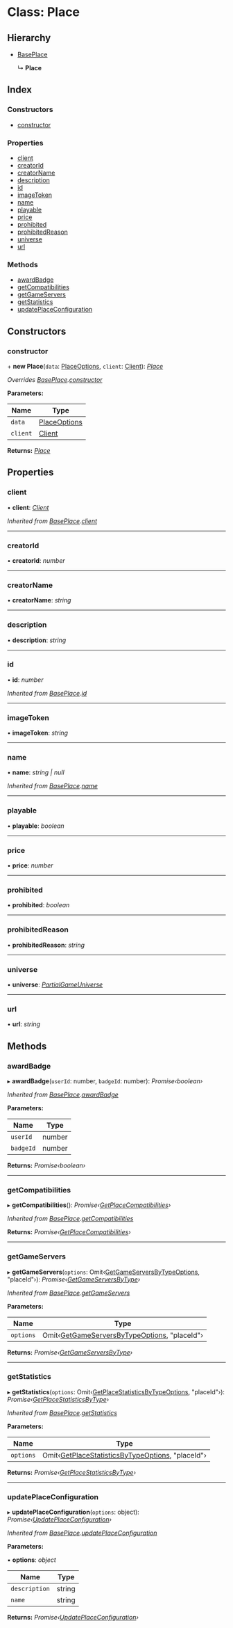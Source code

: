 
# Class: Place

## Hierarchy

* [BasePlace](_structures_game_.baseplace.md)

  ↳ **Place**

## Index

### Constructors

* [constructor](_structures_game_.place.md#constructor)

### Properties

* [client](_structures_game_.place.md#client)
* [creatorId](_structures_game_.place.md#creatorid)
* [creatorName](_structures_game_.place.md#creatorname)
* [description](_structures_game_.place.md#description)
* [id](_structures_game_.place.md#id)
* [imageToken](_structures_game_.place.md#imagetoken)
* [name](_structures_game_.place.md#name)
* [playable](_structures_game_.place.md#playable)
* [price](_structures_game_.place.md#price)
* [prohibited](_structures_game_.place.md#prohibited)
* [prohibitedReason](_structures_game_.place.md#prohibitedreason)
* [universe](_structures_game_.place.md#universe)
* [url](_structures_game_.place.md#url)

### Methods

* [awardBadge](_structures_game_.place.md#awardbadge)
* [getCompatibilities](_structures_game_.place.md#getcompatibilities)
* [getGameServers](_structures_game_.place.md#getgameservers)
* [getStatistics](_structures_game_.place.md#getstatistics)
* [updatePlaceConfiguration](_structures_game_.place.md#updateplaceconfiguration)

## Constructors

### <a id="constructor" name="constructor"></a>  constructor

\+ **new Place**(`data`: [PlaceOptions](../interfaces/_structures_game_.placeoptions.md), `client`: [Client](_client_client_.client.md)): *[Place](_structures_game_.place.md)*

*Overrides [BasePlace](_structures_game_.baseplace.md).[constructor](_structures_game_.baseplace.md#constructor)*

**Parameters:**

Name | Type |
------ | ------ |
`data` | [PlaceOptions](../interfaces/_structures_game_.placeoptions.md) |
`client` | [Client](_client_client_.client.md) |

**Returns:** *[Place](_structures_game_.place.md)*

## Properties

### <a id="client" name="client"></a>  client

• **client**: *[Client](_client_client_.client.md)*

*Inherited from [BasePlace](_structures_game_.baseplace.md).[client](_structures_game_.baseplace.md#client)*

___

### <a id="creatorid" name="creatorid"></a>  creatorId

• **creatorId**: *number*

___

### <a id="creatorname" name="creatorname"></a>  creatorName

• **creatorName**: *string*

___

### <a id="description" name="description"></a>  description

• **description**: *string*

___

### <a id="id" name="id"></a>  id

• **id**: *number*

*Inherited from [BasePlace](_structures_game_.baseplace.md).[id](_structures_game_.baseplace.md#id)*

___

### <a id="imagetoken" name="imagetoken"></a>  imageToken

• **imageToken**: *string*

___

### <a id="name" name="name"></a>  name

• **name**: *string | null*

*Inherited from [BasePlace](_structures_game_.baseplace.md).[name](_structures_game_.baseplace.md#name)*

___

### <a id="playable" name="playable"></a>  playable

• **playable**: *boolean*

___

### <a id="price" name="price"></a>  price

• **price**: *number*

___

### <a id="prohibited" name="prohibited"></a>  prohibited

• **prohibited**: *boolean*

___

### <a id="prohibitedreason" name="prohibitedreason"></a>  prohibitedReason

• **prohibitedReason**: *string*

___

### <a id="universe" name="universe"></a>  universe

• **universe**: *[PartialGameUniverse](_structures_game_.partialgameuniverse.md)*

___

### <a id="url" name="url"></a>  url

• **url**: *string*

## Methods

### <a id="awardbadge" name="awardbadge"></a>  awardBadge

▸ **awardBadge**(`userId`: number, `badgeId`: number): *Promise‹boolean›*

*Inherited from [BasePlace](_structures_game_.baseplace.md).[awardBadge](_structures_game_.baseplace.md#awardbadge)*

**Parameters:**

Name | Type |
------ | ------ |
`userId` | number |
`badgeId` | number |

**Returns:** *Promise‹boolean›*

___

### <a id="getcompatibilities" name="getcompatibilities"></a>  getCompatibilities

▸ **getCompatibilities**(): *Promise‹[GetPlaceCompatibilities](../modules/_client_apis_developapi_.md#getplacecompatibilities)›*

*Inherited from [BasePlace](_structures_game_.baseplace.md).[getCompatibilities](_structures_game_.baseplace.md#getcompatibilities)*

**Returns:** *Promise‹[GetPlaceCompatibilities](../modules/_client_apis_developapi_.md#getplacecompatibilities)›*

___

### <a id="getgameservers" name="getgameservers"></a>  getGameServers

▸ **getGameServers**(`options`: Omit‹[GetGameServersByTypeOptions](../modules/_client_apis_gamesapi_.md#getgameserversbytypeoptions), "placeId"›): *Promise‹[GetGameServersByType](../modules/_client_apis_gamesapi_.md#getgameserversbytype)›*

*Inherited from [BasePlace](_structures_game_.baseplace.md).[getGameServers](_structures_game_.baseplace.md#getgameservers)*

**Parameters:**

Name | Type |
------ | ------ |
`options` | Omit‹[GetGameServersByTypeOptions](../modules/_client_apis_gamesapi_.md#getgameserversbytypeoptions), "placeId"› |

**Returns:** *Promise‹[GetGameServersByType](../modules/_client_apis_gamesapi_.md#getgameserversbytype)›*

___

### <a id="getstatistics" name="getstatistics"></a>  getStatistics

▸ **getStatistics**(`options`: Omit‹[GetPlaceStatisticsByTypeOptions](../modules/_client_apis_developapi_.md#getplacestatisticsbytypeoptions), "placeId"›): *Promise‹[GetPlaceStatisticsByType](../modules/_client_apis_developapi_.md#getplacestatisticsbytype)›*

*Inherited from [BasePlace](_structures_game_.baseplace.md).[getStatistics](_structures_game_.baseplace.md#getstatistics)*

**Parameters:**

Name | Type |
------ | ------ |
`options` | Omit‹[GetPlaceStatisticsByTypeOptions](../modules/_client_apis_developapi_.md#getplacestatisticsbytypeoptions), "placeId"› |

**Returns:** *Promise‹[GetPlaceStatisticsByType](../modules/_client_apis_developapi_.md#getplacestatisticsbytype)›*

___

### <a id="updateplaceconfiguration" name="updateplaceconfiguration"></a>  updatePlaceConfiguration

▸ **updatePlaceConfiguration**(`options`: object): *Promise‹[UpdatePlaceConfiguration](../modules/_client_apis_developapi_.md#updateplaceconfiguration)›*

*Inherited from [BasePlace](_structures_game_.baseplace.md).[updatePlaceConfiguration](_structures_game_.baseplace.md#updateplaceconfiguration)*

**Parameters:**

▪ **options**: *object*

Name | Type |
------ | ------ |
`description` | string |
`name` | string |

**Returns:** *Promise‹[UpdatePlaceConfiguration](../modules/_client_apis_developapi_.md#updateplaceconfiguration)›*
